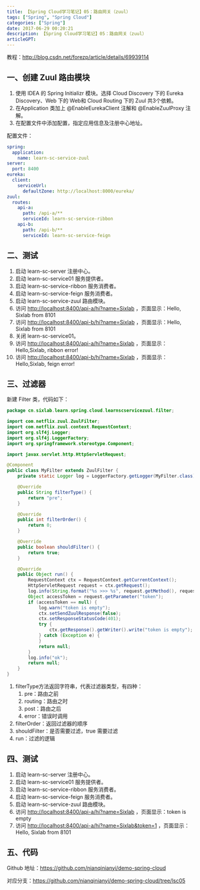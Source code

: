 ```yaml
---
title: 【Spring Cloud学习笔记】05：路由网关（zuul）
tags: ["Spring", "Spring Cloud"]
categories: ["Spring"]
date: 2017-06-29 00:20:21
description: 【Spring Cloud学习笔记】05：路由网关（zuul）
articleGPT: 
---
```


教程：<http://blog.csdn.net/forezp/article/details/69939114>  

## 一、创建 Zuul 路由模块

  1. 使用 IDEA 的 Spring Initializr 模块。选择 Cloud Discovery 下的 Eureka Discovery、Web 下的 Web和 Cloud Routing 下的 Zuul 共3个依赖。
  2. 在Application 类加上 @EnableEurekaClient 注解和 @EnableZuulProxy 注解。
  3. 在配置文件中添加配置，指定应用信息及注册中心地址。

配置文件：

```yaml
spring:
  application:
    name: learn-sc-service-zuul
server:
  port: 8400
eureka:
  client:
    serviceUrl:
      defaultZone: http://localhost:8000/eureka/
zuul:
  routes:
    api-a:
      path: /api-a/**
      serviceId: learn-sc-service-ribbon
    api-b:
      path: /api-b/**
      serviceId: learn-sc-service-feign
```

## 二、测试

  1. 启动 learn-sc-server 注册中心。
  2. 启动 learn-sc-service01 服务提供者。
  3. 启动 learn-sc-service-ribbon 服务消费者。
  4. 启动 learn-sc-service-feign 服务消费者。
  5. 启动 learn-sc-service-zuul 路由模块。
  6. 访问 <http://localhost:8400/api-a/hi?name=Sixlab> ，页面显示：Hello, Sixlab from 8101
  7. 访问 <http://localhost:8400/api-b/hi?name=Sixlab> ，页面显示：Hello, Sixlab from 8101
  8. 关闭 learn-sc-service01。
  9. 访问 <http://localhost:8400/api-a/hi?name=Sixlab> ，页面显示：Hello,Sixlab, ribbon error!
  10. 访问 <http://localhost:8400/api-b/hi?name=Sixlab> ，页面显示：Hello,Sixlab, feign error!

## 三、过滤器

新建 Filter 类，代码如下：

```Java
package cn.sixlab.learn.spring.cloud.learnscservicezuul.filter;

import com.netflix.zuul.ZuulFilter;
import com.netflix.zuul.context.RequestContext;
import org.slf4j.Logger;
import org.slf4j.LoggerFactory;
import org.springframework.stereotype.Component;

import javax.servlet.http.HttpServletRequest;

@Component
public class MyFilter extends ZuulFilter {
    private static Logger log = LoggerFactory.getLogger(MyFilter.class);

    @Override
    public String filterType() {
        return "pre";
    }

    @Override
    public int filterOrder() {
        return 0;
    }

    @Override
    public boolean shouldFilter() {
        return true;
    }

    @Override
    public Object run() {
        RequestContext ctx = RequestContext.getCurrentContext();
        HttpServletRequest request = ctx.getRequest();
        log.info(String.format("%s >>> %s", request.getMethod(), request.getRequestURL().toString()));
        Object accessToken = request.getParameter("token");
        if (accessToken == null) {
            log.warn("token is empty");
            ctx.setSendZuulResponse(false);
            ctx.setResponseStatusCode(401);
            try {
                ctx.getResponse().getWriter().write("token is empty");
            } catch (Exception e) {
            }
            return null;
        }
        log.info("ok");
        return null;
    }
}
```

  1. filterType方法返回字符串，代表过滤器类型，有四种：
     1. pre：路由之前
     2. routing：路由之时
     3. post：路由之后
     4. error：错误时调用
  2. filterOrder：返回过滤器的顺序
  3. shouldFilter：是否需要过滤，true 需要过滤
  4. run：过滤的逻辑

## 四、测试

  1. 启动 learn-sc-server 注册中心。
  2. 启动 learn-sc-service01 服务提供者。
  3. 启动 learn-sc-service-ribbon 服务消费者。
  4. 启动 learn-sc-service-feign 服务消费者。
  5. 启动 learn-sc-service-zuul 路由模块。
  6. 访问 <http://localhost:8400/api-a/hi?name=Sixlab> ，页面显示：token is empty
  7. 访问 [http://localhost:8400/api-a/hi?name=Sixlab&token=1](http://localhost:8400/api-a/hi?name=Sixlab&token=1) ，页面显示：Hello, Sixlab from 8101

## 五、代码

Github 地址：<https://github.com/nianqinianyi/demo-spring-cloud>

对应分支：<https://github.com/nianqinianyi/demo-spring-cloud/tree/lsc05>

